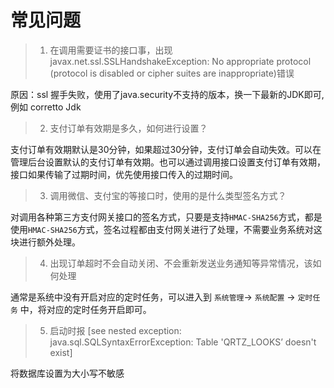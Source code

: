 # 常见问题

> 1. 在调用需要证书的接口事，出现 javax.net.ssl.SSLHandshakeException: No appropriate protocol (protocol is disabled or cipher suites are inappropriate)错误

原因：ssl 握手失败，使用了java.security不支持的版本，换一下最新的JDK即可, 例如 corretto Jdk

> 2. 支付订单有效期是多久，如何进行设置？

支付订单有效期默认是30分钟，如果超过30分钟，支付订单会自动失效。可以在管理后台设置默认的支付订单有效期。也可以通过调用接口设置支付订单有效期，接口如果传输了过期时间，优先使用接口传入的过期时间。

> 3. 调用微信、支付宝的等接口时，使用的是什么类型签名方式？

对调用各种第三方支付网关接口的签名方式，只要是支持`HMAC-SHA256`方式，都是使用`HMAC-SHA256`方式，签名过程都由支付网关进行了处理，不需要业务系统对这块进行额外处理。

> 4. 出现订单超时不会自动关闭、不会重新发送业务通知等异常情况，该如何处理

通常是系统中没有开启对应的定时任务，可以进入到 `系统管理`-> `系统配置` -> `定时任务` 中，将对应的定时任务开启即可。

> 5. 启动时报  [see nested exception: java.sql.SQLSyntaxErrorException: Table 'QRTZ_LOOKS’ doesn't exist]

将数据库设置为大小写不敏感
